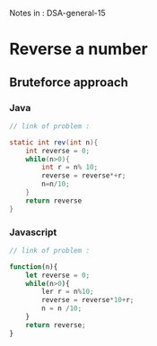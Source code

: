 Notes in : DSA-general-15

# Reverse a number

## Bruteforce approach

### Java

```java
// link of problem : 

static int rev(int n){
	int reverse = 0;
	while(n>0){
		int r = n% 10;
		reverse = reverse*+r;
		n=n/10;
	}
	return reverse
}
```

### Javascript

```javascript
// link of problem : 

function(n){
	let reverse = 0;
	while(n>0){
		ler r = n%10;
		reverse = reverse*10+r;
		n = n /10;
	}
	return reverse;
}
```
